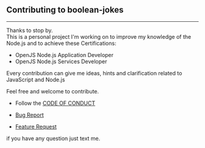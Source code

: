 ## Contributing to boolean-jokes

___

Thanks to stop by.  
This is a personal project I'm working on to improve my knowledge of the Node.js and to achieve these Certifications:

- OpenJS Node.js Application Developer
- OpenJS Node.js Services Developer

Every contribution can give me ideas, hints and clarification related to JavaScript and Node.js

Feel free and welcome to contribute.

- Follow the [CODE OF CONDUCT](https://github.com/simonedelpopolo/json-swiss-knife/blob/main/.github/CODE_OF_CONDUCT.md)

- [Bug Report](https://github.com/simonedelpopolo/boolean-jokes/blob/main/.github/ISSUE_TEMPLATE/bug_report.md)

- [Feature Request](https://github.com/simonedelpopolo/boolean-jokes/blob/main/.github/ISSUE_TEMPLATE/feature_request.md)

if you have any question just text me.
